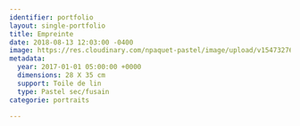 ```yaml
---
identifier: portfolio
layout: single-portfolio
title: Empreinte
date: 2018-08-13 12:03:00 -0400
image: https://res.cloudinary.com/npaquet-pastel/image/upload/v1547327638/23795625_1990645457871358_2993061659890630643_n.jpg
metadata:
  year: 2017-01-01 05:00:00 +0000
  dimensions: 28 X 35 cm
  support: Toile de lin
  type: Pastel sec/fusain
categorie: portraits

---
```

